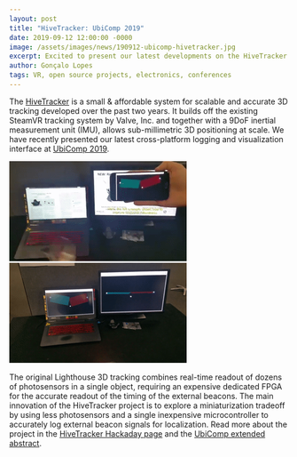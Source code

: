 ```yaml
---
layout: post
title: "HiveTracker: UbiComp 2019"
date: 2019-09-12 12:00:00 -0000
image: /assets/images/news/190912-ubicomp-hivetracker.jpg
excerpt: Excited to present our latest developments on the HiveTracker project at UbiComp 2019!
author: Gonçalo Lopes
tags: VR, open source projects, electronics, conferences
---
```


The [HiveTracker](https://hivetracker.github.io/) is a small & affordable system for scalable and accurate 3D tracking developed over the past two years. It builds off the existing SteamVR tracking system by Valve, Inc. and together with a 9DoF inertial measurement unit (IMU), allows sub-millimetric 3D positioning at scale. We have recently presented our latest cross-platform logging and visualization interface at [UbiComp 2019](http://ubicomp.org/ubicomp2019).

<div class="gallery">
  <div class="popup-gallery">
    <a title="Smartphone demo"><img src="/assets/images/news/190912-ubicomp-hivetracker-phone.gif"></a>
    <a title="Computer demo"><img src="/assets/images/news/190912-ubicomp-hivetracker-pc.gif"></a>
  </div>
</div>

The original Lighthouse 3D tracking combines real-time readout of dozens of photosensors in a single object, requiring an expensive dedicated FPGA for the accurate readout of the timing of the external beacons. The main innovation of the HiveTracker project is to explore a miniaturization tradeoff by using less photosensors and a single inexpensive microcontroller to accurately log external beacon signals for localization. Read more about the project in the [HiveTracker Hackaday page](https://hackaday.io/project/160182-hivetracker) and the [UbiComp extended abstract](https://dl.acm.org/doi/10.1145/3341162.3349295).
